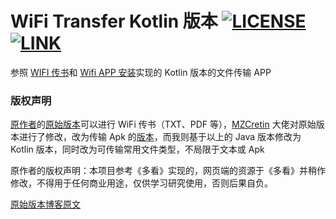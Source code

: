 # WiFi Transfer Kotlin 版本 [![LICENSE](https://img.shields.io/badge/license-Anti%20996-blue.svg)](https://github.com/996icu/996.ICU/blob/master/LICENSE_CN) [![LINK](https://img.shields.io/badge/link-996.icu-red.svg)](https://996.icu)

参照 [WIFI 传书](https://github.com/baidusoso/WifiTransfer)和 [Wifi APP 安装][WiFi-Transfer-apk]实现的 Kotlin 版本的文件传输 APP

### 版权声明
[原作者](https://github.com/baidusoso)的[原始版本](https://github.com/baidusoso/WifiTransfer)可以进行 WiFi 传书（TXT、PDF 等），[MZCretin](https://github.com/MZCretin) 大佬对原始版本进行了修改，改为传输 Apk 的[版本][WiFi-Transfer-apk]，而我则基于以上的 Java 版本修改为 Kotlin 版本，同时改为可传输常用文件类型，不局限于文本或 Apk

原作者的版权声明：本项目参考《多看》实现的，网页端的资源于《多看》并稍作修改，不得用于任何商业用途，仅供学习研究使用，否则后果自负。

[原始版本博客原文](https://blog.csdn.net/gorgle/article/details/52788701)

[WiFi-Transfer-apk]: https://github.com/MZCretin/WifiTransfer-master